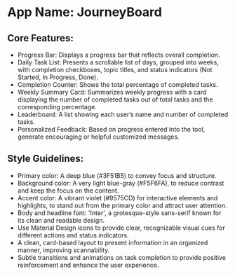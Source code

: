# **App Name**: JourneyBoard

## Core Features:

- Progress Bar: Displays a progress bar that reflects overall completion.
- Daily Task List: Presents a scrollable list of days, grouped into weeks, with completion checkboxes, topic titles, and status indicators (Not Started, In Progress, Done).
- Completion Counter: Shows the total percentage of completed tasks.
- Weekly Summary Card: Summarizes weekly progress with a card displaying the number of completed tasks out of total tasks and the corresponding percentage.
- Leaderboard: A list showing each user’s name and number of completed tasks.
- Personalized Feedback: Based on progress entered into the tool, generate encouraging or helpful customized messages.

## Style Guidelines:

- Primary color: A deep blue (#3F51B5) to convey focus and structure.
- Background color: A very light blue-gray (#F5F6FA), to reduce contrast and keep the focus on the content.
- Accent color: A vibrant violet (#9575CD) for interactive elements and highlights, to stand out from the primary color and attract user attention.
- Body and headline font: 'Inter', a grotesque-style sans-serif known for its clean and readable design.
- Use Material Design icons to provide clear, recognizable visual cues for different actions and status indicators.
- A clean, card-based layout to present information in an organized manner, improving scannability.
- Subtle transitions and animations on task completion to provide positive reinforcement and enhance the user experience.